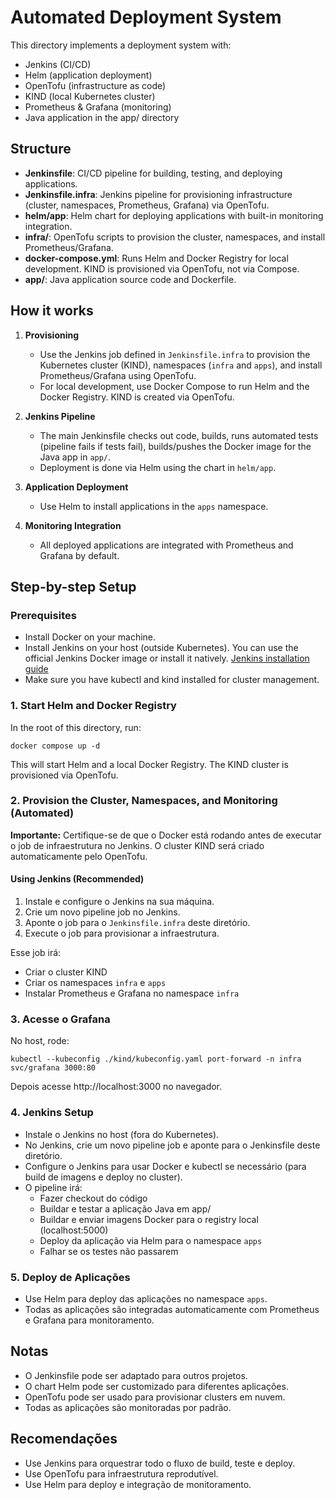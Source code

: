 # Automated Deployment System

This directory implements a deployment system with:
- Jenkins (CI/CD)
- Helm (application deployment)
- OpenTofu (infrastructure as code)
- KIND (local Kubernetes cluster)
- Prometheus & Grafana (monitoring)
- Java application in the app/ directory

## Structure
- **Jenkinsfile**: CI/CD pipeline for building, testing, and deploying applications.
- **Jenkinsfile.infra**: Jenkins pipeline for provisioning infrastructure (cluster, namespaces, Prometheus, Grafana) via OpenTofu.
- **helm/app**: Helm chart for deploying applications with built-in monitoring integration.
- **infra/**: OpenTofu scripts to provision the cluster, namespaces, and install Prometheus/Grafana.
- **docker-compose.yml**: Runs Helm and Docker Registry for local development. KIND is provisioned via OpenTofu, not via Compose.
- **app/**: Java application source code and Dockerfile.

## How it works
1. **Provisioning**
   - Use the Jenkins job defined in `Jenkinsfile.infra` to provision the Kubernetes cluster (KIND), namespaces (`infra` and `apps`), and install Prometheus/Grafana using OpenTofu.
   - For local development, use Docker Compose to run Helm and the Docker Registry. KIND is created via OpenTofu.

2. **Jenkins Pipeline**
   - The main Jenkinsfile checks out code, builds, runs automated tests (pipeline fails if tests fail), builds/pushes the Docker image for the Java app in `app/`.
   - Deployment is done via Helm using the chart in `helm/app`.

3. **Application Deployment**
   - Use Helm to install applications in the `apps` namespace.

4. **Monitoring Integration**
   - All deployed applications are integrated with Prometheus and Grafana by default.

## Step-by-step Setup

### Prerequisites
- Install Docker on your machine.
- Install Jenkins on your host (outside Kubernetes). You can use the official Jenkins Docker image or install it natively. [Jenkins installation guide](https://www.jenkins.io/doc/book/installing/)
- Make sure you have kubectl and kind installed for cluster management.

### 1. Start Helm and Docker Registry
In the root of this directory, run:
``` shell
docker compose up -d
```
This will start Helm and a local Docker Registry. The KIND cluster is provisioned via OpenTofu.

### 2. Provision the Cluster, Namespaces, and Monitoring (Automated)
**Importante:** Certifique-se de que o Docker está rodando antes de executar o job de infraestrutura no Jenkins. O cluster KIND será criado automaticamente pelo OpenTofu.

#### Using Jenkins (Recommended)
1. Instale e configure o Jenkins na sua máquina.
2. Crie um novo pipeline job no Jenkins.
3. Aponte o job para o `Jenkinsfile.infra` deste diretório.
4. Execute o job para provisionar a infraestrutura.

Esse job irá:
   - Criar o cluster KIND
   - Criar os namespaces `infra` e `apps`
   - Instalar Prometheus e Grafana no namespace `infra`

### 3. Acesse o Grafana
No host, rode:
``` shell
kubectl --kubeconfig ./kind/kubeconfig.yaml port-forward -n infra svc/grafana 3000:80
```
Depois acesse http://localhost:3000 no navegador.

### 4. Jenkins Setup
- Instale o Jenkins no host (fora do Kubernetes).
- No Jenkins, crie um novo pipeline job e aponte para o Jenkinsfile deste diretório.
- Configure o Jenkins para usar Docker e kubectl se necessário (para build de imagens e deploy no cluster).
- O pipeline irá:
  - Fazer checkout do código
  - Buildar e testar a aplicação Java em app/
  - Buildar e enviar imagens Docker para o registry local (localhost:5000)
  - Deploy da aplicação via Helm para o namespace `apps`
  - Falhar se os testes não passarem

### 5. Deploy de Aplicações
- Use Helm para deploy das aplicações no namespace `apps`.
- Todas as aplicações são integradas automaticamente com Prometheus e Grafana para monitoramento.

## Notas
- O Jenkinsfile pode ser adaptado para outros projetos.
- O chart Helm pode ser customizado para diferentes aplicações.
- OpenTofu pode ser usado para provisionar clusters em nuvem.
- Todas as aplicações são monitoradas por padrão.

## Recomendações
- Use Jenkins para orquestrar todo o fluxo de build, teste e deploy.
- Use OpenTofu para infraestrutura reprodutível.
- Use Helm para deploy e integração de monitoramento.
